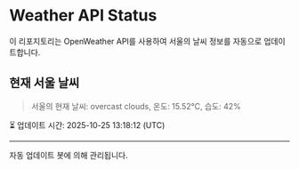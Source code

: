 
# Weather API Status

이 리포지토리는 OpenWeather API를 사용하여 서울의 날씨 정보를 자동으로 업데이트합니다.

## 현재 서울 날씨
> 서울의 현재 날씨: overcast clouds, 온도: 15.52°C, 습도: 42%

⏳ 업데이트 시간: 2025-10-25 13:18:12 (UTC)

---
자동 업데이트 봇에 의해 관리됩니다.
